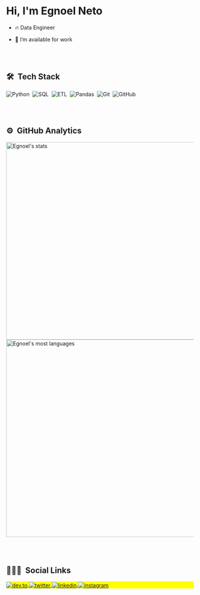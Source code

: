 <h1 align="left">Hi, I'm Egnoel Neto</h1>

- 🔥 Data Engineer

- 🔭 I’m available for work

<br><br>

## 🛠 &nbsp;Tech Stack

![Python](https://img.icons8.com/?size=100&id=12592&format=png&color=000000)&nbsp;
![SQL](https://img.icons8.com/?size=100&id=J6KcaRLsTgpZ&format=png&color=000000)&nbsp;
![ETL](https://img.icons8.com/?size=100&id=XnaFYq2CF3iS&format=png&color=000000)&nbsp;
![Pandas](https://img.icons8.com/?size=100&id=xSkewUSqtErH&format=png&color=000000)&nbsp;
![Git](https://img.icons8.com/?size=100&id=38389&format=png&color=000000)&nbsp;
![GitHub](https://img.icons8.com/?size=100&id=12599&format=png&color=000000)&nbsp;


<br><br>

## ⚙️ &nbsp;GitHub Analytics

<p align="left">
<img width="530em" src="https://github-readme-stats.vercel.app/api?username=Egnoel&show_icons=true&theme=vision-friendly-dark" alt="Egnoel's stats"/>
<img width="530em" src="https://github-readme-stats.vercel.app/api/top-langs/?username=Egnoel&layout=compact&theme=vision-friendly-dark" alt="Egnoel's most languages"/>
</p>

<br><br>

## 👨🏽‍🦲 &nbsp;Social Links

<p align="left" style="background:yellow">
<a href="https://dev.to/egnoel" target="_blank">
  <img align="center" src="https://img.shields.io/badge/-Egnoel-05122A?style=flat&logo=dev.to" alt="dev.to"/>
</a>
<a href="[https://twitter.com/Egnoel_Neto](https://twitter.com/egnoelgenio)" target="_blank">
  <img align="center" src="https://img.shields.io/badge/-Egnoel-05122A?style=flat&logo=twitter" alt="twitter"/>  
</a>
<a href="https://www.linkedin.com/in/egnoel-neto/" target="_blank">
  <img align="center" src="https://img.shields.io/badge/-Egnoel-05122A?style=flat&logo=linkedin" alt="linkedin"/>
</a>
<a href="https://www.instagram.com/egnoelneto/" target="_blank">
 <img align="center" src="https://img.shields.io/badge/-Egnoel-05122A?style=flat&logo=instagram" alt="instagram"/>
</a>
</p>
